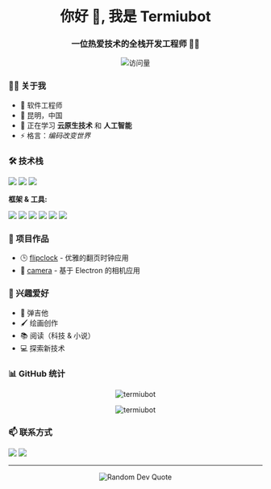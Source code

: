 <h1 align="center">你好 👋, 我是 Termiubot</h1>
<h3 align="center">一位热爱技术的全栈开发工程师 👨‍💻</h3>

<p align="center">
  <img src="https://komarev.com/ghpvc/?username=termiubot&label=访问量&color=0e75b6&style=flat" alt="访问量" />
</p>

### 👨‍💼 关于我

- 💼 软件工程师
- 📍 昆明，中国
- 🌱 正在学习 **云原生技术** 和 **人工智能**
- ⚡ 格言：_编码改变世界_

### 🛠 技术栈

<p align="left">
<img src="https://img.shields.io/badge/Java-ED8B00?style=for-the-badge&logo=java&logoColor=white"/>
<img src="https://img.shields.io/badge/TypeScript-007ACC?style=for-the-badge&logo=typescript&logoColor=white"/>
<img src="https://img.shields.io/badge/JavaScript-F7DF1E?style=for-the-badge&logo=javascript&logoColor=black"/>
</p>

**框架 & 工具:**

<p align="left">
<img src="https://img.shields.io/badge/Spring-6DB33F?style=for-the-badge&logo=spring&logoColor=white"/>
<img src="https://img.shields.io/badge/Vue.js-35495E?style=for-the-badge&logo=vue.js&logoColor=4FC08D"/>
<img src="https://img.shields.io/badge/MySQL-00000F?style=for-the-badge&logo=mysql&logoColor=white"/>
<img src="https://img.shields.io/badge/Redis-DC382D?style=for-the-badge&logo=redis&logoColor=white"/>
<img src="https://img.shields.io/badge/Docker-2496ED?style=for-the-badge&logo=docker&logoColor=white"/>
<img src="https://img.shields.io/badge/Electron-47848F?style=for-the-badge&logo=electron&logoColor=white"/>
</p>

### 🎯 项目作品

- 🕒 [flipclock](https://github.com/termiubot/flip-clock) - 优雅的翻页时钟应用
- 📸 [camera](https://github.com/termiubot/electron-camera) - 基于 Electron 的相机应用

### 🎨 兴趣爱好

- 🎸 弹吉他
- 🖌️ 绘画创作
- 📚 阅读（科技 & 小说）
- 💻 探索新技术

### 📊 GitHub 统计

<p align="center">
  <img src="https://github-readme-stats.vercel.app/api?username=termiubot&show_icons=true&theme=radical&locale=cn" alt="termiubot" />
</p>

<p align="center">
  <img src="https://github-readme-streak-stats.herokuapp.com/?user=termiubot&theme=radical" alt="termiubot" />
</p>

### 📫 联系方式

<p align="left">
<a href="mailto:termiubot@gmail.com"><img src="https://img.shields.io/badge/Gmail-D14836?style=for-the-badge&logo=gmail&logoColor=white"/></a>
<a href="https://termiubot.com"><img src="https://img.shields.io/badge/Website-3b5998?style=for-the-badge&logo=google-chrome&logoColor=white"/></a>
</p>

---

<p align="center">
  <img src="https://quotes-github-readme.vercel.app/api?type=horizontal&theme=radical" alt="Random Dev Quote"/>
</p>
